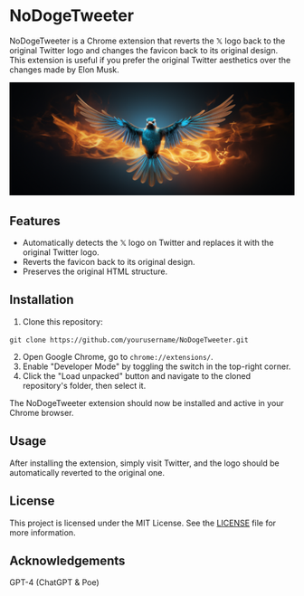 # NoDogeTweeter

NoDogeTweeter is a Chrome extension that reverts the 𝕏 logo back to the original Twitter logo and changes the favicon back to its original design. This extension is useful if you prefer the original Twitter aesthetics over the changes made by Elon Musk.

![Marquee](./assets/marquee-promo.png)

## Features

- Automatically detects the 𝕏 logo on Twitter and replaces it with the original Twitter logo.
- Reverts the favicon back to its original design.
- Preserves the original HTML structure.

## Installation

1. Clone this repository:

​	`git clone https://github.com/yourusername/NoDogeTweeter.git`

2. Open Google Chrome, go to `chrome://extensions/`.
3. Enable "Developer Mode" by toggling the switch in the top-right corner.
4. Click the "Load unpacked" button and navigate to the cloned repository's folder, then select it.

The NoDogeTweeter extension should now be installed and active in your Chrome browser.

## Usage

After installing the extension, simply visit Twitter, and the logo should be automatically reverted to the original one.

## License

This project is licensed under the MIT License. See the [LICENSE](LICENSE) file for more information.

## Acknowledgements

GPT-4 (ChatGPT & Poe)
